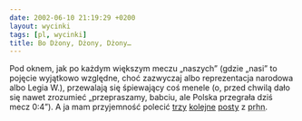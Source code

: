 ```yaml
---
date: 2002-06-10 21:19:29 +0200
layout: wycinki
tags: [pl, wycinki]
title: Bo Dżony, Dżony, Dżony…
---
```


Pod oknem, jak po każdym większym meczu „naszych” (gdzie „nasi” to pojęcie wyjątkowo względne, choć zazwyczaj albo reprezentacja narodowa albo Legia W.), przewalają się śpiewający coś menele (o, przed chwilą dało się nawet zrozumieć „przepraszamy, babciu, ale Polska przegrała dziś mecz 0:4”). A ja mam przyjemność polecić [trzy](http://groups.google.com/groups?selm=a25tp1%24ivp%241%40fargo.cgs.pl 'o Dżonym') [kolejne](http://groups.google.com/groups?selm=a29c89%241va%241%40agnus.eu.org 'o kawie') [posty](http://groups.google.com/groups?selm=a2eqid.9g.1.aah%40simple.mid.net 'o kaczce') z <acronym title='pl.rec.humor.najlepsze'>prhn</acronym>.
